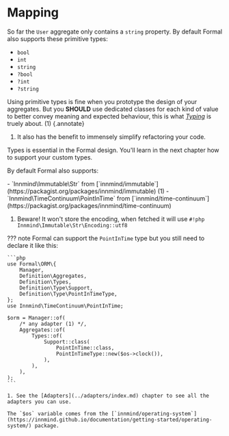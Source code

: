 # Mapping

So far the `User` aggregate only contains a `string` property. By default Formal also supports these primitive types:

- `bool`
- `int`
- `string`
- `?bool`
- `?int`
- `?string`

Using primitive types is fine when you prototype the design of your aggregates. But you **SHOULD** use dedicated classes for each kind of value to better convey meaning and expected behaviour, this is what [_Typing_](https://innmind.github.io/documentation/philosophy/explicit/#parse-dont-validate) is truely about. (1)
{.annotate}

1. It also has the benefit to immensely simplify refactoring your code.

Types is essential in the Formal design. You'll learn in the next chapter how to support your custom types.

By default Formal also supports:

<div class="annotate" markdown>
- `Innmind\Immutable\Str` from [`innmind/immutable`](https://packagist.org/packages/innmind/immutable) (1)
- `Innmind\TimeContinuum\PointInTime` from [`innmind/time-continuum`](https://packagist.org/packages/innmind/time-continuum)
</div>

1. Beware! It won't store the encoding, when fetched it will use `#!php Innmind\Immutable\Str\Encoding::utf8`

??? note
    Formal can support the `PointInTime` type but you still need to declare it like this:

    ```php
    use Formal\ORM\{
        Manager,
        Definition\Aggregates,
        Definition\Types,
        Definition\Type\Support,
        Definition\Type\PointInTimeType,
    };
    use Innmind\TimeContinuum\PointInTime;

    $orm = Manager::of(
        /* any adapter (1) */,
        Aggregates::of(
            Types::of(
                Support::class(
                    PointInTime::class,
                    PointInTimeType::new($os->clock()),
                ),
            ),
        ),
    );
    ```

    1. See the [Adapters](../adapters/index.md) chapter to see all the adapters you can use.

    The `$os` variable comes from the [`innmind/operating-system`](https://innmind.github.io/documentation/getting-started/operating-system/) package.
